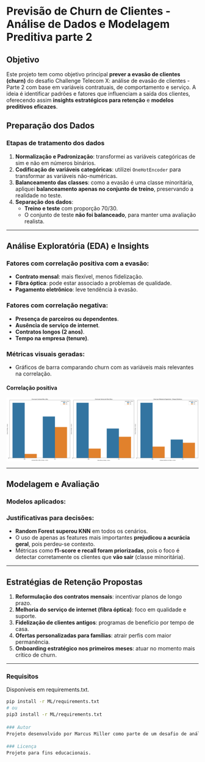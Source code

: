 # Previsão de Churn de Clientes - Análise de Dados e Modelagem Preditiva parte 2

##  Objetivo

Este projeto tem como objetivo principal **prever a evasão de clientes (churn)** do desafio Challenge Telecom X: análise de evasão de clientes - Parte 2 com base em variáveis contratuais, de comportamento e serviço. A ideia é identificar padrões e fatores que influenciam a saída dos clientes, oferecendo assim **insights estratégicos para retenção** e **modelos preditivos eficazes**.

## Preparação dos Dados

### Etapas de tratamento dos dados

1. **Normalização e Padronização**: transformei as variáveis categóricas de sim e não em números binários.
2. **Codificação de variáveis categóricas**: utilizei `OneHotEncoder` para transformar as variáveis não-numéricas.
3. **Balanceamento das classes**: como a evasão é uma classe minoritária, apliquei **balanceamento apenas no conjunto de treino**, preservando a realidade no teste.
4. **Separação dos dados**:
   - **Treino e teste** com proporção 70/30.
   - O conjunto de teste **não foi balanceado**, para manter uma avaliação realista.

---

## Análise Exploratória (EDA) e Insights

### Fatores com **correlação positiva** com a evasão:
- **Contrato mensal**: mais flexível, menos fidelização.
- **Fibra óptica**: pode estar associado a problemas de qualidade.
- **Pagamento eletrônico**: leve tendência à evasão.

### Fatores com **correlação negativa**:
- **Presença de parceiros ou dependentes**.
- **Ausência de serviço de internet**.
- **Contratos longos (2 anos)**.
- **Tempo na empresa (tenure)**.

### Métricas visuais geradas:
- Gráficos de barra comparando churn com as variáveis mais relevantes na correlação.
#### Correlação positiva
<img src='img/corr_pos.png'>


---

## Modelagem e Avaliação

### Modelos aplicados:

### Justificativas para decisões:

- **Random Forest superou KNN** em todos os cenários.
- O uso de apenas as features mais importantes **prejudicou a acurácia geral**, pois perdeu-se contexto.
- Métricas como **f1-score e recall foram priorizadas**, pois o foco é detectar corretamente os clientes que **vão sair** (classe minoritária).

---

## Estratégias de Retenção Propostas

1. **Reformulação dos contratos mensais**: incentivar planos de longo prazo.
2. **Melhoria do serviço de internet (fibra óptica)**: foco em qualidade e suporte.
3. **Fidelização de clientes antigos**: programas de benefício por tempo de casa.
4. **Ofertas personalizadas para famílias**: atrair perfis com maior permanência.
5. **Onboarding estratégico nos primeiros meses**: atuar no momento mais crítico de churn.

---

### Requisitos

Disponíveis em requirements.txt.

```bash
pip install -r ML/requirements.txt
# ou
pip3 install -r ML/requirements.txt

### Autor
Projeto desenvolvido por Marcus Miller como parte de um desafio de análise de dados no setor de telecomunicações.

### Licença
Projeto para fins educacionais.
